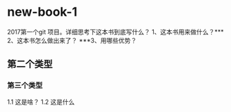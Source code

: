 # new-book-1
2017第一个git 项目。详细思考下这本书到底写什么？
1、这本书用来做什么？***
2、这本书怎么做出来了？
***3、用哪些优势？
## 第二个类型
### 第三个类型
1.1 这是啥？
1.2 这是什么 
